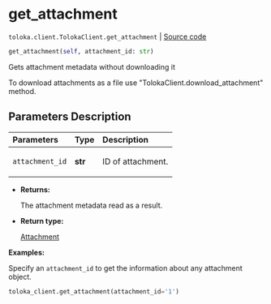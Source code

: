 # get_attachment
`toloka.client.TolokaClient.get_attachment` | [Source code](https://github.com/Toloka/toloka-kit/blob/v0.1.26/src/client/__init__.py#L40)

```python
get_attachment(self, attachment_id: str)
```

Gets attachment metadata without downloading it


To download attachments as a file use "TolokaClient.download_attachment" method.

## Parameters Description

| Parameters | Type | Description |
| :----------| :----| :-----------|
`attachment_id`|**str**|<p>ID of attachment.</p>

* **Returns:**

  The attachment metadata read as a result.

* **Return type:**

  [Attachment](toloka.client.attachment.Attachment.md)

**Examples:**

Specify an `attachment_id` to get the information about any attachment object.

```python
toloka_client.get_attachment(attachment_id='1')
```
